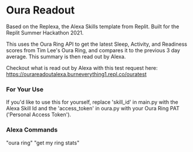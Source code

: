 # Oura Readout
Based on the Replexa, the Alexa Skills template from Replit. Built for the Replit Summer Hackathon 2021.

This uses the Oura Ring API to get the latest Sleep, Activity, and Readiness scores from Tim Lee's Oura Ring, and compares it to the previous 3 day average. This summary is then read out by Alexa.

Checkout what is read out by Alexa with this test request here: https://ourareadoutalexa.burneverything1.repl.co/ouratest

### For Your Use
If you'd like to use this for yourself, replace 'skill_id' in main.py with the Alexa Skill Id and the 'access_token' in oura.py with your Oura Ring PAT ('Personal Access Token').

### Alexa Commands
"oura ring"
"get my ring stats"